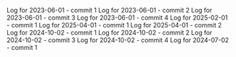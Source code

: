 Log for 2023-06-01 - commit 1
Log for 2023-06-01 - commit 2
Log for 2023-06-01 - commit 3
Log for 2023-06-01 - commit 4
Log for 2025-02-01 - commit 1
Log for 2025-04-01 - commit 1
Log for 2025-04-01 - commit 2
Log for 2024-10-02 - commit 1
Log for 2024-10-02 - commit 2
Log for 2024-10-02 - commit 3
Log for 2024-10-02 - commit 4
Log for 2024-07-02 - commit 1
